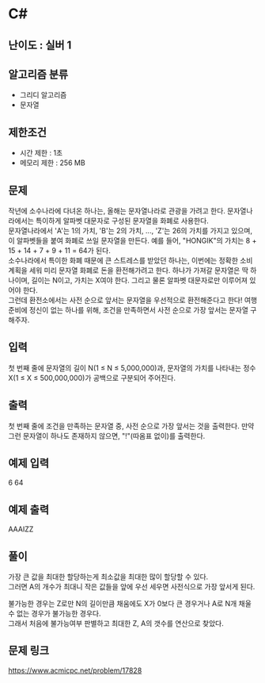 # C#

## 난이도 : 실버 1

## 알고리즘 분류
  - 그리디 알고리즘
  - 문자열

## 제한조건
  - 시간 제한 : 1초
  - 메모리 제한 : 256 MB

## 문제
작년에 소수나라에 다녀온 하나는, 올해는 문자열나라로 관광을 가려고 한다. 문자열나라에서는 특이하게 알파벳 대문자로 구성된 문자열을 화폐로 사용한다.<br/>
문자열나라에서 'A'는 1의 가치, 'B'는 2의 가치, ..., 'Z'는 26의 가치를 가지고 있으며, 이 알파벳들을 붙여 화폐로 쓰일 문자열을 만든다. 예를 들어, "HONGIK"의 가치는 8 + 15 + 14 + 7 + 9 + 11 = 64가 된다.<br/>
소수나라에서 특이한 화폐 때문에 큰 스트레스를 받았던 하나는, 이번에는 정확한 소비 계획을 세워 미리 문자열 화폐로 돈을 환전해가려고 한다. 하나가 가져갈 문자열은 딱 하나이며, 길이는 N이고, 가치는 X여야 한다. 그리고 물론 알파벳 대문자로만 이루어져 있어야 한다.<br/>
그런데 환전소에서는 사전 순으로 앞서는 문자열을 우선적으로 환전해준다고 한다! 여행 준비에 정신이 없는 하나를 위해, 조건을 만족하면서 사전 순으로 가장 앞서는 문자열 구해주자.<br/>


## 입력
첫 번째 줄에 문자열의 길이 N(1 ≤ N ≤ 5,000,000)과, 문자열의 가치를 나타내는 정수 X(1 ≤ X ≤ 500,000,000)가 공백으로 구분되어 주어진다.<br/>


## 출력
첫 번째 줄에 조건을 만족하는 문자열 중, 사전 순으로 가장 앞서는 것을 출력한다. 만약 그런 문자열이 하나도 존재하지 않으면, "!"(따옴표 없이)를 출력한다.<br/>


## 예제 입력
6 64<br/>


## 예제 출력
AAAIZZ<br/>


## 풀이
가장 큰 값을 최대한 할당하는게 최소값을 최대한 많이 할당할 수 있다.<br/>
그러면 A의 개수가 최대니 작은 값들을 앞에 우선 세우면 사전식으로 가장 앞서게 된다.<br/>


불가능한 경우는 Z로만 N의 길이만큼 채움에도 X가 0보다 큰 경우거나 A로 N개 채울 수 없는 경우가 불가능한 경우다.<br/>
그래서 처음에 불가능여부 판별하고 최대한 Z, A의 갯수를 연산으로 찾았다.<br/>


## 문제 링크
https://www.acmicpc.net/problem/17828